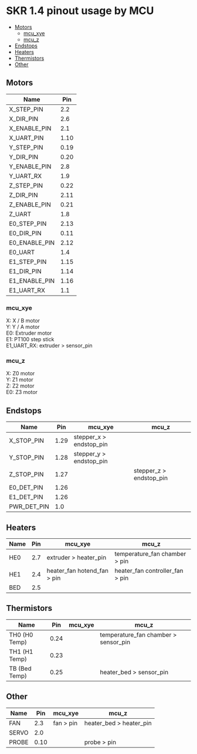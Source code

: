 # SKR 1.4 pinout usage by MCU <!-- omit in toc -->

- [Motors](#motors)
  - [mcu_xye](#mcu_xye)
  - [mcu_z](#mcu_z)
- [Endstops](#endstops)
- [Heaters](#heaters)
- [Thermistors](#thermistors)
- [Other](#other)

## Motors
| Name          | Pin  |
|---------------|------|
| X_STEP_PIN    | 2.2  |
| X_DIR_PIN     | 2.6  |
| X_ENABLE_PIN  | 2.1  |
| X_UART_PIN    | 1.10 |
| Y_STEP_PIN    | 0.19 |
| Y_DIR_PIN     | 0.20 |
| Y_ENABLE_PIN  | 2.8  |
| Y_UART_RX     | 1.9  |
| Z_STEP_PIN    | 0.22 |
| Z_DIR_PIN     | 2.11 |
| Z_ENABLE_PIN  | 0.21 |
| Z_UART        | 1.8  |
| E0_STEP_PIN   | 2.13 |
| E0_DIR_PIN    | 0.11 |
| E0_ENABLE_PIN | 2.12 |
| E0_UART       | 1.4  |
| E1_STEP_PIN   | 1.15 |
| E1_DIR_PIN    | 1.14 |
| E1_ENABLE_PIN | 1.16 |
| E1_UART_RX    | 1.1  |

### mcu_xye
X: X / B motor  
Y: Y / A motor  
E0: Extruder motor  
E1: PT100 step stick  
E1_UART_RX: extruder > sensor_pin

### mcu_z
X: Z0 motor  
Y: Z1 motor  
Z: Z2 motor  
E0: Z3 motor

## Endstops
| Name        | Pin  | mcu_xye                 | mcu_z                   |
|-------------|------|-------------------------|-------------------------|
| X_STOP_PIN  | 1.29 | stepper_x > endstop_pin |                         |
| Y_STOP_PIN  | 1.28 | stepper_y > endstop_pin |                         |
| Z_STOP_PIN  | 1.27 |                         | stepper_z > endstop_pin |
| E0_DET_PIN  | 1.26 |                         |                         |
| E1_DET_PIN  | 1.26 |                         |                         |
| PWR_DET_PIN | 1.0  |                         |                         |

## Heaters
| Name | Pin | mcu_xye                     | mcu_z                           |
|------|-----|-----------------------------|---------------------------------|
| HE0  | 2.7 | extruder > heater_pin       | temperature_fan chamber > pin   |
| HE1  | 2.4 | heater_fan hotend_fan > pin | heater_fan controller_fan > pin |
| BED  | 2.5 |                             |                                 |

## Thermistors
| Name           | Pin  | mcu_xye   | mcu_z                                |
|----------------|------|-----------|--------------------------------------|
| TH0 (H0 Temp)  | 0.24 |           | temperature_fan chamber > sensor_pin |
| TH1 (H1 Temp)  | 0.23 |           |                                      |
| TB  (Bed Temp) | 0.25 |           | heater_bed > sensor_pin              |

## Other
| Name  | Pin  | mcu_xye   | mcu_z                   |
|-------|------|-----------|-------------------------|
| FAN   | 2.3  | fan > pin | heater_bed > heater_pin |
| SERVO | 2.0  |           |                         |
| PROBE | 0.10 |           | probe > pin             | 
